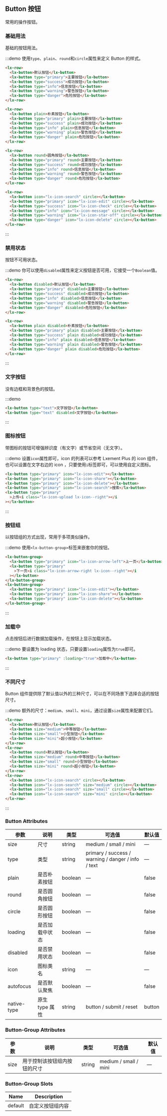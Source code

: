 ## Button 按钮

常用的操作按钮。

### 基础用法

基础的按钮用法。

:::demo 使用`type`、`plain`、`round`和`circle`属性来定义 Button 的样式。

```html
<lx-row>
  <lx-button>默认按钮</lx-button>
  <lx-button type="primary">主要按钮</lx-button>
  <lx-button type="success">成功按钮</lx-button>
  <lx-button type="info">信息按钮</lx-button>
  <lx-button type="warning">警告按钮</lx-button>
  <lx-button type="danger">危险按钮</lx-button>
</lx-row>

<lx-row>
  <lx-button plain>朴素按钮</lx-button>
  <lx-button type="primary" plain>主要按钮</lx-button>
  <lx-button type="success" plain>成功按钮</lx-button>
  <lx-button type="info" plain>信息按钮</lx-button>
  <lx-button type="warning" plain>警告按钮</lx-button>
  <lx-button type="danger" plain>危险按钮</lx-button>
</lx-row>

<lx-row>
  <lx-button round>圆角按钮</lx-button>
  <lx-button type="primary" round>主要按钮</lx-button>
  <lx-button type="success" round>成功按钮</lx-button>
  <lx-button type="info" round>信息按钮</lx-button>
  <lx-button type="warning" round>警告按钮</lx-button>
  <lx-button type="danger" round>危险按钮</lx-button>
</lx-row>

<lx-row>
  <lx-button icon="lx-icon-search" circle></lx-button>
  <lx-button type="primary" icon="lx-icon-edit" circle></lx-button>
  <lx-button type="success" icon="lx-icon-check" circle></lx-button>
  <lx-button type="info" icon="lx-icon-message" circle></lx-button>
  <lx-button type="warning" icon="lx-icon-star-off" circle></lx-button>
  <lx-button type="danger" icon="lx-icon-delete" circle></lx-button>
</lx-row>
```

:::

### 禁用状态

按钮不可用状态。

:::demo 你可以使用`disabled`属性来定义按钮是否可用，它接受一个`Boolean`值。

```html
<lx-row>
  <lx-button disabled>默认按钮</lx-button>
  <lx-button type="primary" disabled>主要按钮</lx-button>
  <lx-button type="success" disabled>成功按钮</lx-button>
  <lx-button type="info" disabled>信息按钮</lx-button>
  <lx-button type="warning" disabled>警告按钮</lx-button>
  <lx-button type="danger" disabled>危险按钮</lx-button>
</lx-row>

<lx-row>
  <lx-button plain disabled>朴素按钮</lx-button>
  <lx-button type="primary" plain disabled>主要按钮</lx-button>
  <lx-button type="success" plain disabled>成功按钮</lx-button>
  <lx-button type="info" plain disabled>信息按钮</lx-button>
  <lx-button type="warning" plain disabled>警告按钮</lx-button>
  <lx-button type="danger" plain disabled>危险按钮</lx-button>
</lx-row>
```

:::

### 文字按钮

没有边框和背景色的按钮。

:::demo

```html
<lx-button type="text">文字按钮</lx-button>
<lx-button type="text" disabled>文字按钮</lx-button>
```

:::

### 图标按钮

带图标的按钮可增强辨识度（有文字）或节省空间（无文字）。

:::demo 设置`icon`属性即可，icon 的列表可以参考 Lxement Plus 的 icon 组件，也可以设置在文字右边的 icon ，只要使用`i`标签即可，可以使用自定义图标。

```html
<lx-button type="primary" icon="lx-icon-edit"></lx-button>
<lx-button type="primary" icon="lx-icon-share"></lx-button>
<lx-button type="primary" icon="lx-icon-delete"></lx-button>
<lx-button type="primary" icon="lx-icon-search">搜索</lx-button>
<lx-button type="primary"
  >上传<i class="lx-icon-upload lx-icon--right"></i
></lx-button>
```

:::

### 按钮组

以按钮组的方式出现，常用于多项类似操作。

:::demo 使用`<lx-button-group>`标签来嵌套你的按钮。

```html
<lx-button-group>
  <lx-button type="primary" icon="lx-icon-arrow-left">上一页</lx-button>
  <lx-button type="primary"
    >下一页<i class="lx-icon-arrow-right lx-icon--right"></i
  ></lx-button>
</lx-button-group>
<lx-button-group>
  <lx-button type="primary" icon="lx-icon-edit"></lx-button>
  <lx-button type="primary" icon="lx-icon-share"></lx-button>
  <lx-button type="primary" icon="lx-icon-delete"></lx-button>
</lx-button-group>
```

:::

### 加载中

点击按钮后进行数据加载操作，在按钮上显示加载状态。

:::demo 要设置为 loading 状态，只要设置`loading`属性为`true`即可。

```html
<lx-button type="primary" :loading="true">加载中</lx-button>
```

:::

### 不同尺寸

Button 组件提供除了默认值以外的三种尺寸，可以在不同场景下选择合适的按钮尺寸。

:::demo 额外的尺寸：`medium`、`small`、`mini`，通过设置`size`属性来配置它们。

```html
<lx-row>
  <lx-button>默认按钮</lx-button>
  <lx-button size="medium">中等按钮</lx-button>
  <lx-button size="small">小型按钮</lx-button>
  <lx-button size="mini">超小按钮</lx-button>
</lx-row>
<lx-row>
  <lx-button round>默认按钮</lx-button>
  <lx-button size="medium" round>中等按钮</lx-button>
  <lx-button size="small" round>小型按钮</lx-button>
  <lx-button size="mini" round>超小按钮</lx-button>
</lx-row>
<lx-row>
  <lx-button icon="lx-icon-search" circle></lx-button>
  <lx-button icon="lx-icon-search" size="medium" circle></lx-button>
  <lx-button icon="lx-icon-search" size="small" circle></lx-button>
  <lx-button icon="lx-icon-search" size="mini" circle></lx-button>
</lx-row>
```

:::

### Button Attributes

| 参数        | 说明           | 类型    | 可选值                                             | 默认值 |
| ----------- | -------------- | ------- | -------------------------------------------------- | ------ |
| size        | 尺寸           | string  | medium / small / mini                              | —      |
| type        | 类型           | string  | primary / success / warning / danger / info / text | —      |
| plain       | 是否朴素按钮   | boolean | —                                                  | false  |
| round       | 是否圆角按钮   | boolean | —                                                  | false  |
| circle      | 是否圆形按钮   | boolean | —                                                  | false  |
| loading     | 是否加载中状态 | boolean | —                                                  | false  |
| disabled    | 是否禁用状态   | boolean | —                                                  | false  |
| icon        | 图标类名       | string  | —                                                  | —      |
| autofocus   | 是否默认聚焦   | boolean | —                                                  | false  |
| native-type | 原生 type 属性 | string  | button / submit / reset                            | button |

### Button-Group Attributes

| 参数 | 说明                         | 类型   | 可选值                | 默认值 |
| ---- | ---------------------------- | ------ | --------------------- | ------ |
| size | 用于控制该按钮组内按钮的尺寸 | string | medium / small / mini | —      |

### Button-Group Slots

| Name    | Description      |
| ------- | ---------------- |
| default | 自定义按钮组内容 |
